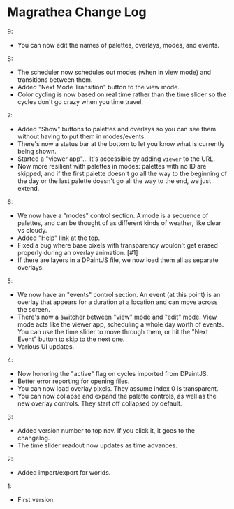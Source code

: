 # Magrathea Change Log

9:

- You can now edit the names of palettes, overlays, modes, and events.

8:

- The scheduler now schedules out modes (when in view mode) and transitions between them.
- Added "Next Mode Transition" button to the view mode.
- Color cycling is now based on real time rather than the time slider so the cycles don't go crazy when you time travel.

7:

- Added "Show" buttons to palettes and overlays so you can see them without having to put them in modes/events.
- There's now a status bar at the bottom to let you know what is currently being shown.
- Started a "viewer app"... It's accessible by adding `viewer` to the URL.
- Now more resilient with palettes in modes: palettes with no ID are skipped, and if the first palette doesn't go all the way to the beginning of the day or the last palette doesn't go all the way to the end, we just extend.

6:

- We now have a "modes" control section. A mode is a sequence of palettes, and can be thought of as different kinds of weather, like clear vs cloudy.
- Added "Help" link at the top.
- Fixed a bug where base pixels with transparency wouldn't get erased properly during an overlay animation. [#1]
- If there are layers in a DPaintJS file, we now load them all as separate overlays.

5:

- We now have an "events" control section. An event (at this point) is an overlay that appears for a duration at a location and can move across the screen.
- There's now a switcher between "view" mode and "edit" mode. View mode acts like the viewer app, scheduling a whole day worth of events. You can use the time slider to move through them, or hit the "Next Event" button to skip to the next one.
- Various UI updates.

4:

- Now honoring the "active" flag on cycles imported from DPaintJS.
- Better error reporting for opening files.
- You can now load overlay pixels. They assume index 0 is transparent.
- You can now collapse and expand the palette controls, as well as the new overlay controls. They start off collapsed by default.

3:

- Added version number to top nav. If you click it, it goes to the changelog.
- The time slider readout now updates as time advances.

2:

- Added import/export for worlds.

1:

- First version.
